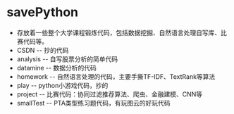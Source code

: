 # savePython
* 存放着一些整个大学课程锻炼代码，包括数据挖掘、自然语言处理自写库、比赛代码等。
* CSDN      -- 抄的代码
* analysis  -- 自写股票分析的简单代码
* datamine  -- 数据分析的代码
* homework  -- 自然语言处理的代码，主要手撕TF-IDF、TextRank等算法
* play      -- python小游戏代码，抄的
* project   -- 比赛代码：协同过滤推荐算法、爬虫、金融建模、CNN等
* smallTest -- PTA类型练习题代码，有玩图云的好玩代码
